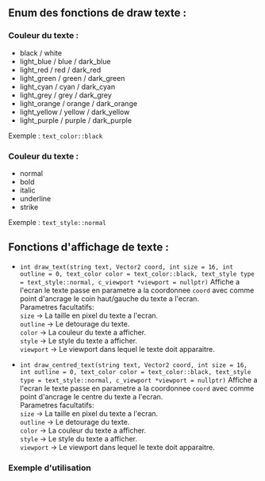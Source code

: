 ## Enum des fonctions de draw texte :  
### Couleur du texte :
- black / white  
- light_blue / blue / dark_blue  
- light_red / red / dark_red  
- light_green / green / dark_green  
- light_cyan / cyan / dark_cyan  
- light_grey / grey / dark_grey  
- light_orange / orange / dark_orange  
- light_yellow / yellow / dark_yellow  
- light_purple / purple / dark_purple  

Exemple : `text_color::black`

### Couleur du texte :  
- normal  
- bold  
- italic  
- underline  
- strike   

Exemple : `text_style::normal`


## Fonctions d'affichage de texte :

- `int draw_text(string text, Vector2 coord, int size = 16, int outline = 0, text_color color = text_color::black, text_style type = text_style::normal, c_viewport *viewport = nullptr)`
	Affiche a l'ecran le texte passe en parametre a la coordonnee `coord` avec comme point d'ancrage le coin haut/gauche du texte a l'ecran.  
	Parametres facultatifs:  
		`size` -> La taille en pixel du texte a l'ecran.  
		`outline` -> Le detourage du texte.  
		`color` -> La couleur du texte a afficher.  
		`style` -> Le style du texte a afficher.  
		`viewport` -> Le viewport dans lequel le texte doit apparaitre.  


- `int draw_centred_text(string text, Vector2 coord, int size = 16, int outline = 0, text_color color = text_color::black, text_style type = text_style::normal, c_viewport *viewport = nullptr)`
	Affiche a l'ecran le texte passe en parametre a la coordonnee `coord` avec comme point d'ancrage le centre du texte a l'ecran.  
	Parametres facultatifs:  
		`size` -> La taille en pixel du texte a l'ecran.  
		`outline` -> Le detourage du texte.  
		`color` -> La couleur du texte a afficher.  
		`style` -> Le style du texte a afficher.  
		`viewport` -> Le viewport dans lequel le texte doit apparaitre.  


### Exemple d'utilisation
